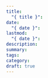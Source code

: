 ```yaml
---
title:
  "{ title }": 
date:
  "{ date }": 
lastmod:
  "{ date }": 
description: 
summary: 
tags: 
category: 
draft: true
---
```

